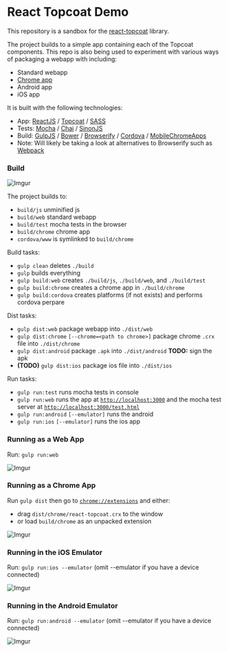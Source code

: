 React Topcoat Demo
===
This repository is a sandbox for the [react-topcoat](https://github.com/plaxdan/react-topcoat) library.

The project builds to a simple app containing each of the Topcoat components. This repo is also being used to experiment with various ways of packaging a webapp with including:

- Standard webapp
- [Chrome app](https://developer.chrome.com/apps/about_apps)
- Android app
- iOS app

It is built with the following technologies:

- App: [ReactJS](http://facebook.github.io/react/) / [Topcoat](http://topcoat.io) / [SASS](http://sass-lang.com)
- Tests: [Mocha](http://visionmedia.github.io/mocha/) / [Chai](http://chaijs.com) / [SinonJS](http://sinonjs.org/)
- Build: [GulpJS](http://gulpjs.com) / [Bower](http://bower.io) / [Browserify](http://browserify.org) / [Cordova](http://cordova.apache.org) / [MobileChromeApps](https://github.com/MobileChromeApps/mobile-chrome-apps)
 - Note: Will likely be taking a look at alternatives to Browserify such as [Webpack](http://webpack.github.io)

### Build

![Imgur](http://i.imgur.com/eBm2LfN.png)

The project builds to:

- `build/js` unminified js
- `build/web` standard webapp
- `build/test` mocha tests in the browser
- `build/chrome` chrome app
- `cordova/www` is symlinked to `build/chrome`

Build tasks:

- `gulp clean` deletes `./build`
- `gulp` builds everything
- `gulp build:web` creates `./build/js`, `./build/web`, and `./build/test`
- `gulp build:chrome` creates a chrome app in `./build/chrome`
- `gulp build:cordova` creates platforms (if not exists) and performs cordova perpare

Dist tasks:

- `gulp dist:web` package webapp into `./dist/web`
- `gulp dist:chrome` `[--chrome=<path to chrome>]` package chrome `.crx` file into `./dist/chrome`
- `gulp dist:android` package `.apk` into `./dist/android` __TODO:__ sign the apk
- __(TODO)__ `gulp dist:ios` package ios file into `./dist/ios`

Run tasks:

- `gulp run:test` runs mocha tests in console
- `gulp run:web` runs the app at [`http://localhost:3000`](http://localhost:3000) and the mocha test server at [`http://localhost:3000/test.html`](http://localhost:3000/test.html)
- `gulp run:android` `[--emulator]` runs the android
- `gulp run:ios` `[--emulator]` runs the ios app

### Running as a Web App

Run: `gulp run:web`

![Imgur](http://i.imgur.com/KYnylBn.png)

### Running as a Chrome App

Run `gulp dist` then go to [`chrome://extensions`](chrome://extensions) and either:

- drag `dist/chrome/react-topcoat.crx` to the window
- or load `build/chrome` as an unpacked extension

![Imgur](http://i.imgur.com/NxxFO1k.png)

### Running in the iOS Emulator

Run: `gulp run:ios --emulator` (omit --emulator if you have a device connected)

![Imgur](http://i.imgur.com/8SMZKoc.png)

### Running in the Android Emulator

Run: `gulp run:android --emulator` (omit --emulator if you have a device connected)

![Imgur](http://i.imgur.com/h1koQV0.png)
